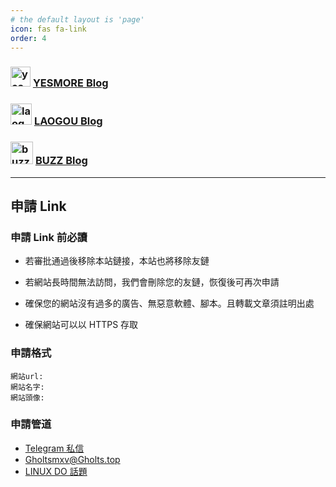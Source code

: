 ```yaml
---
# the default layout is 'page'
icon: fas fa-link
order: 4
---
```


### <img src="https://dev.yesmore.cc/og.png" alt="yesmore" width="32" height="32" /> [YESMORE Blog](https://dev.yesmore.cc)

### <img src="https://avatars.githubusercontent.com/u/128354383?v=4" alt="laogou" width="34" height="34" /> [LAOGOU Blog](https://www.laogou666.com/)

### <img src="https://home.buzzchat.top/images/icon/logo.png" alt="buzz" width="36" height="36" /> [BUZZ Blog](https://blog.buzzchat.top/)

---

##  申請 Link

### 申請 Link 前必讀

- 若審批通過後移除本站鏈接，本站也將移除友鏈

- 若網站長時間無法訪問，我們會刪除您的友鏈，恢復後可再次申請

- 確保您的網站沒有過多的廣告、無惡意軟體、腳本。且轉載文章須註明出處

- 確保網站可以以 HTTPS 存取

### 申請格式
```
網站url:
網站名字:
網站頭像:
```

### 申請管道

- [Telegram 私信](https://t.me/Gholts_bot)
- Gholtsmxv@Gholts.top
- [LINUX DO 話題](https://linux.do/t/topic/75652)
